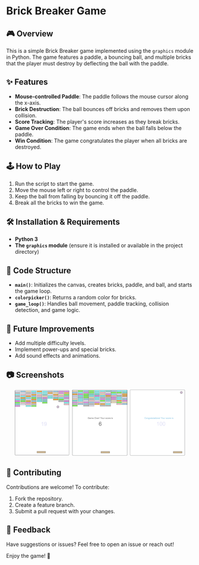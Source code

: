 # Brick Breaker Game

## 🎮 Overview
This is a simple Brick Breaker game implemented using the `graphics` module in Python. The game features a paddle, a bouncing ball, and multiple bricks that the player must destroy by deflecting the ball with the paddle.

## ✨ Features
- **Mouse-controlled Paddle**: The paddle follows the mouse cursor along the x-axis.
- **Brick Destruction**: The ball bounces off bricks and removes them upon collision.
- **Score Tracking**: The player's score increases as they break bricks.
- **Game Over Condition**: The game ends when the ball falls below the paddle.
- **Win Condition**: The game congratulates the player when all bricks are destroyed.

## 🕹 How to Play
1. Run the script to start the game.
2. Move the mouse left or right to control the paddle.
3. Keep the ball from falling by bouncing it off the paddle.
4. Break all the bricks to win the game.

## 🛠 Installation & Requirements
- **Python 3**
- **The `graphics` module** (ensure it is installed or available in the project directory)

## 📌 Code Structure
- **`main()`**: Initializes the canvas, creates bricks, paddle, and ball, and starts the game loop.
- **`colorpicker()`**: Returns a random color for bricks.
- **`game_loop()`**: Handles ball movement, paddle tracking, collision detection, and game logic.

## 🚀 Future Improvements
- Add multiple difficulty levels.
- Implement power-ups and special bricks.
- Add sound effects and animations.

## 📷 Screenshots
<p align="center">
  <img src="https://github.com/nandandkl/breakout/blob/a5a2543ba9e8ff8038d3e0a4d7d2fbc3281a26ea/screenshot2.png" width="30%">
  <img src="https://github.com/nandandkl/breakout/blob/a5a2543ba9e8ff8038d3e0a4d7d2fbc3281a26ea/screenshot1.png" width="30%">
  <img src="https://github.com/nandandkl/breakout/blob/32d8fe8d95c704019710108f5d510f316173e1aa/screenshot3.png" width="30%">
</p>

## 🤝 Contributing
Contributions are welcome! To contribute:

1. Fork the repository.
2. Create a feature branch.
3. Submit a pull request with your changes.

## 💬 Feedback
Have suggestions or issues? Feel free to open an issue or reach out!

Enjoy the game! 🎾

